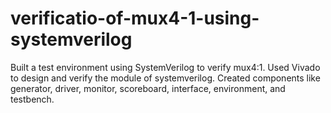 # verificatio-of-mux4-1-using-systemverilog
Built a test environment using SystemVerilog to verify mux4:1. Used Vivado to design and verify the module of systemverilog. Created components like generator, driver, monitor, scoreboard, interface, environment, and testbench.
